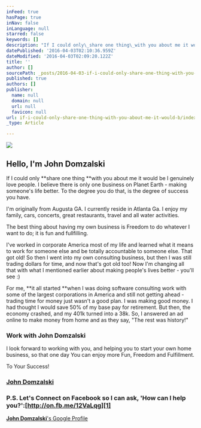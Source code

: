 ```yaml
---
inFeed: true
hasPage: true
inNav: false
inLanguage: null
starred: false
keywords: []
description: "If I could only\_share one thing\_with you about me it would be I genuinely love people. I believe there is only one business on Planet Earth - making someone's life better. To the degree you do that, is the degree of success you have."
datePublished: '2016-04-03T02:10:36.959Z'
dateModified: '2016-04-03T02:09:20.122Z'
title: ''
author: []
sourcePath: _posts/2016-04-03-if-i-could-only-share-one-thing-with-you-about-me-it-would-b.md
published: true
authors: []
publisher:
  name: null
  domain: null
  url: null
  favicon: null
url: if-i-could-only-share-one-thing-with-you-about-me-it-would-b/index.html
_type: Article

---
```

![](https://the-grid-user-content.s3-us-west-2.amazonaws.com/176d706c-5449-4ce2-be37-809888d1eab0.jpg)

## Hello, I'm  John Domzalski

If I could only **share one thing **with you about me it would be I genuinely love people. I believe there is only one business on Planet Earth - making someone's life better. To the degree you do that, is the degree of success you have.

I'm originally from Augusta GA. I currently reside in Atlanta Ga. I enjoy my family, cars, concerts, great restaurants, travel and all water activities.

The best thing about having my own business is Freedom to do whatever I want to do; it is fun and fullfilling.

I've worked in corporate America most of my life and learned what it means to work for someone else and be totally accountable to someone else. That got old! So then I went into my own consulting business, but then I was still trading dollars for time, and now that's got old too! Now I'm changing all that with what I mentioned earlier about making people's lives better - you'll see :)

For me, **it all started **when I was doing software consulting work with some of the largest corporations in America and still not getting ahead - trading time for money just wasn't a good plan. I was making good money. I had thought I would save 50% of my base pay for retirement. But then, the economy crashed, and my 401k turned into a 38k. So, I answered an ad online to make money from home and as they say, "The rest was history!"

### Work with John Domzalski

I look forward to working with you, and helping you to start your own home business, so that one day You can enjoy more Fun, Freedom and Fulfillment.

To Your Success!

### [John Domzalski][0]

### P.S. Let's Connect on Facebook so I can ask, 'How can I help you?':[http://on.fb.me/12VaLqg][1]

[**John Domzalski**'s Google Profile][2]

[0]: http://johndomzalski.com/Schedule "John Domzalski - Home Business Development Consultant"
[1]: http://on.fb.me/12VaLqg "Facebook with me here"
[2]: http://google.com/+JohnDomzalski "John Domzalski"